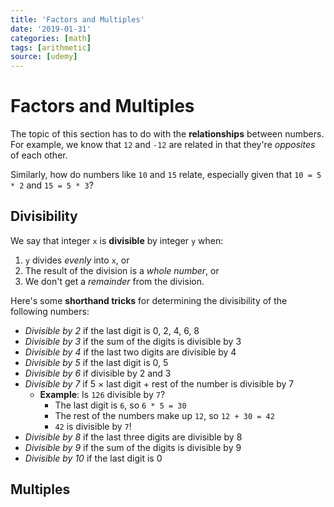 ```yaml
---
title: 'Factors and Multiples'
date: '2019-01-31'
categories: [math]
tags: [arithmetic]
source: [udemy]
---
```


# Factors and Multiples

The topic of this section has to do with the **relationships** between numbers. For example, we know that `12` and `-12` are related in that they're *opposites* of each other.

Similarly, how do numbers like `10` and `15` relate, especially given that `10 = 5 * 2` and `15 = 5 * 3`?

## Divisibility

We say that integer `x` is **divisible** by integer `y` when:
1. `y` divides *evenly* into `x`, or
2. The result of the division is a *whole number*, or
3. We don't get a *remainder* from the division.

Here's some **shorthand tricks** for determining the divisibility of the following numbers:

* *Divisible by 2* if the last digit is 0, 2, 4, 6, 8
* *Divisible by 3* if the sum of the digits is divisible by 3
* *Divisible by 4* if the last two digits are divisible by 4
* *Divisible by 5* if the last digit is 0, 5
* *Divisible by 6* if divisible by 2 and 3
* *Divisible by 7* if 5 × last digit + rest of the number is divisible by 7
  * **Example**: Is `126` divisible by `7`?
    * The last digit is `6`, so `6 * 5 = 30`
    * The rest of the numbers make up `12`, so `12 + 30 = 42`
    * `42` is divisible by `7`!
* *Divisible by 8* if the last three digits are divisible by 8
* *Divisible by 9* if the sum of the digits is divisible by 9
* *Divisible by 10* if the last digit is 0

## Multiples